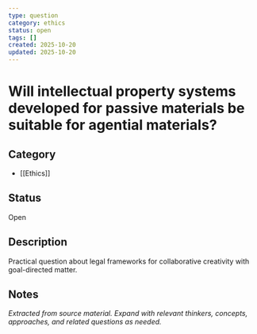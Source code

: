 ```yaml
---
type: question
category: ethics
status: open
tags: []
created: 2025-10-20
updated: 2025-10-20
---
```


# Will intellectual property systems developed for passive materials be suitable for agential materials?

## Category

- [[Ethics]]

## Status

Open

## Description

Practical question about legal frameworks for collaborative creativity with goal-directed matter.

## Notes

*Extracted from source material. Expand with relevant thinkers, concepts, approaches, and related questions as needed.*
